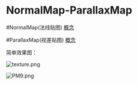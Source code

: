 # NormalMap-ParallaxMap

#NormalMap(法线贴图)
[概念](http://www.ricardoblog.xyz/posts/26c969e9)

#ParallaxMap(视差贴图)
[概念](http://www.ricardoblog.xyz/posts/4ff5c56c/)


简单效果图：

![texture.png](https://upload-images.jianshu.io/upload_images/3868925-c8a3665e962d2806.png?imageMogr2/auto-orient/strip%7CimageView2/2/w/1240)

![PM9.png](https://upload-images.jianshu.io/upload_images/3868925-06837a0c04fa248b.png?imageMogr2/auto-orient/strip%7CimageView2/2/w/1240)

